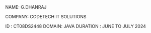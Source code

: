 NAME: G.DHANRAJ




COMPANY: CODETECH IT SOLUTIONS


ID    : CT08DS2448
DOMAIN: JAVA
DURATION : JUNE TO JULY 2024

<!---
dhanraj-28/dhanraj-28 is a ✨ special ✨ repository because its `README.md` (this file) appears on your GitHub profile.
You can click the Preview link to take a look at your changes.
--->
